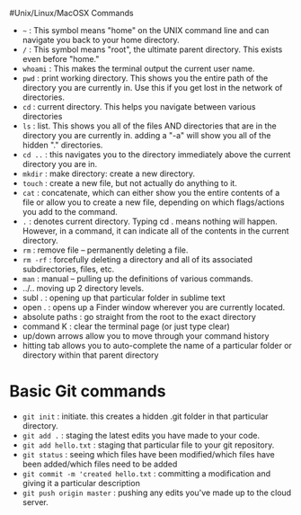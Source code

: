#Unix/Linux/MacOSX Commands
* `~` : This symbol means "home" on the UNIX command line and can navigate you back to your home directory.
* `/` : This symbol means "root", the ultimate parent directory. This exists even before "home."
* `whoami` : This makes the terminal output the current user name.
* `pwd` : print working directory. This shows you the entire path of the directory you are currently in. Use this if you get lost in the network of directories.
* `cd` : current directory. This helps you navigate between various directories
* `ls` :  list. This shows you all of the files AND directories that are in the directory you are currently in. adding a "-a" will show you all of the hidden "." directories.
* `cd ..` : this navigates you to the directory immediately above the current directory you are in.
* `mkdir` : make directory: create a new directory.
* `touch` : create a new file, but not actually do anything to it.
* `cat` : concatenate, which can either show you the entire contents of a file or allow you to create a new file, depending on which flags/actions you add to the command.
* `.` : denotes current directory. Typing cd . means nothing will happen. However, in a command, it can indicate all of the contents in the current directory.
* `rm` : remove file – permanently deleting a file.
* `rm -rf` : forcefully deleting a directory and all of its associated subdirectories, files, etc.
* `man` : manual – pulling up the definitions of various commands.
* ../.. moving up 2 directory levels.
* subl . : opening up that particular folder in sublime text
* open . : opens up a Finder window wherever you are currently located.
* absolute paths : go straight from the root to the exact directory
* command K : clear the terminal page (or just type clear)
* up/down arrows allow you to move through your command history
* hitting tab allows you to auto-complete the name of a particular folder or directory within that parent directory

# Basic Git commands
* `git init` : initiate. this creates a hidden .git folder in that particular directory.
* `git add .` : staging the latest edits you have made to your code.
* `git add hello.txt` : staging that particular file to your git repository.
* `git status` : seeing which files have been modified/which files have been added/which files need to be added
* `git commit -m 'created hello.txt` : committing a modification and giving it a particular description
* `git push origin master` : pushing any edits you've made up to the cloud server.